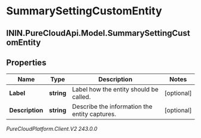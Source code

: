 # SummarySettingCustomEntity

## ININ.PureCloudApi.Model.SummarySettingCustomEntity

## Properties

|Name | Type | Description | Notes|
|------------ | ------------- | ------------- | -------------|
| **Label** | **string** | Label how the entity should be called. | [optional] |
| **Description** | **string** | Describe the information the entity captures. | [optional] |



_PureCloudPlatform.Client.V2 243.0.0_
